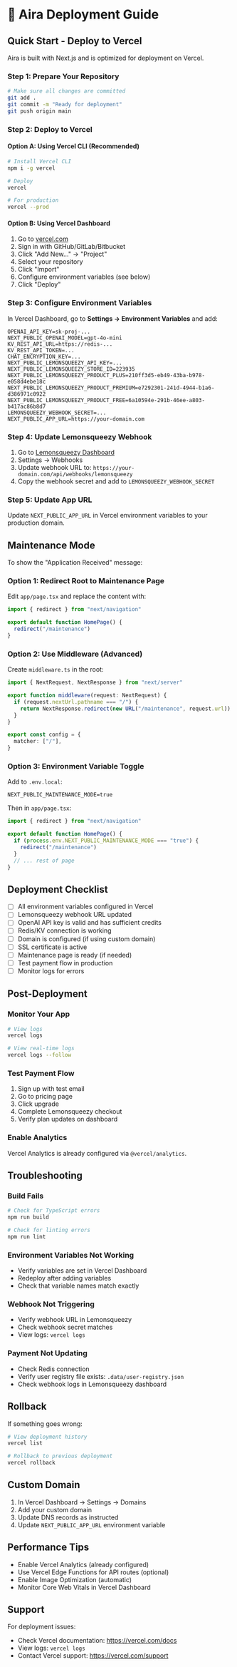 # 🚀 Aira Deployment Guide

## Quick Start - Deploy to Vercel

Aira is built with Next.js and is optimized for deployment on Vercel.

### Step 1: Prepare Your Repository

```bash
# Make sure all changes are committed
git add .
git commit -m "Ready for deployment"
git push origin main
```

### Step 2: Deploy to Vercel

#### Option A: Using Vercel CLI (Recommended)

```bash
# Install Vercel CLI
npm i -g vercel

# Deploy
vercel

# For production
vercel --prod
```

#### Option B: Using Vercel Dashboard

1. Go to [vercel.com](https://vercel.com)
2. Sign in with GitHub/GitLab/Bitbucket
3. Click "Add New..." → "Project"
4. Select your repository
5. Click "Import"
6. Configure environment variables (see below)
7. Click "Deploy"

### Step 3: Configure Environment Variables

In Vercel Dashboard, go to **Settings → Environment Variables** and add:

```
OPENAI_API_KEY=sk-proj-...
NEXT_PUBLIC_OPENAI_MODEL=gpt-4o-mini
KV_REST_API_URL=https://redis-...
KV_REST_API_TOKEN=...
CHAT_ENCRYPTION_KEY=...
NEXT_PUBLIC_LEMONSQUEEZY_API_KEY=...
NEXT_PUBLIC_LEMONSQUEEZY_STORE_ID=223935
NEXT_PUBLIC_LEMONSQUEEZY_PRODUCT_PLUS=210ff3d5-eb49-43ba-b978-e058d4ebe18c
NEXT_PUBLIC_LEMONSQUEEZY_PRODUCT_PREMIUM=e7292301-241d-4944-b1a6-d386971c0922
NEXT_PUBLIC_LEMONSQUEEZY_PRODUCT_FREE=6a10594e-291b-46ee-a803-b417ac86b8d7
LEMONSQUEEZY_WEBHOOK_SECRET=...
NEXT_PUBLIC_APP_URL=https://your-domain.com
```

### Step 4: Update Lemonsqueezy Webhook

1. Go to [Lemonsqueezy Dashboard](https://app.lemonsqueezy.com)
2. Settings → Webhooks
3. Update webhook URL to: `https://your-domain.com/api/webhooks/lemonsqueezy`
4. Copy the webhook secret and add to `LEMONSQUEEZY_WEBHOOK_SECRET`

### Step 5: Update App URL

Update `NEXT_PUBLIC_APP_URL` in Vercel environment variables to your production domain.

## Maintenance Mode

To show the "Application Received" message:

### Option 1: Redirect Root to Maintenance Page

Edit `app/page.tsx` and replace the content with:

```typescript
import { redirect } from "next/navigation"

export default function HomePage() {
  redirect("/maintenance")
}
```

### Option 2: Use Middleware (Advanced)

Create `middleware.ts` in the root:

```typescript
import { NextRequest, NextResponse } from "next/server"

export function middleware(request: NextRequest) {
  if (request.nextUrl.pathname === "/") {
    return NextResponse.redirect(new URL("/maintenance", request.url))
  }
}

export const config = {
  matcher: ["/"],
}
```

### Option 3: Environment Variable Toggle

Add to `.env.local`:

```
NEXT_PUBLIC_MAINTENANCE_MODE=true
```

Then in `app/page.tsx`:

```typescript
import { redirect } from "next/navigation"

export default function HomePage() {
  if (process.env.NEXT_PUBLIC_MAINTENANCE_MODE === "true") {
    redirect("/maintenance")
  }
  // ... rest of page
}
```

## Deployment Checklist

- [ ] All environment variables configured in Vercel
- [ ] Lemonsqueezy webhook URL updated
- [ ] OpenAI API key is valid and has sufficient credits
- [ ] Redis/KV connection is working
- [ ] Domain is configured (if using custom domain)
- [ ] SSL certificate is active
- [ ] Maintenance page is ready (if needed)
- [ ] Test payment flow in production
- [ ] Monitor logs for errors

## Post-Deployment

### Monitor Your App

```bash
# View logs
vercel logs

# View real-time logs
vercel logs --follow
```

### Test Payment Flow

1. Sign up with test email
2. Go to pricing page
3. Click upgrade
4. Complete Lemonsqueezy checkout
5. Verify plan updates on dashboard

### Enable Analytics

Vercel Analytics is already configured via `@vercel/analytics`.

## Troubleshooting

### Build Fails

```bash
# Check for TypeScript errors
npm run build

# Check for linting errors
npm run lint
```

### Environment Variables Not Working

- Verify variables are set in Vercel Dashboard
- Redeploy after adding variables
- Check that variable names match exactly

### Webhook Not Triggering

- Verify webhook URL in Lemonsqueezy
- Check webhook secret matches
- View logs: `vercel logs`

### Payment Not Updating

- Check Redis connection
- Verify user registry file exists: `.data/user-registry.json`
- Check webhook logs in Lemonsqueezy dashboard

## Rollback

If something goes wrong:

```bash
# View deployment history
vercel list

# Rollback to previous deployment
vercel rollback
```

## Custom Domain

1. In Vercel Dashboard → Settings → Domains
2. Add your custom domain
3. Update DNS records as instructed
4. Update `NEXT_PUBLIC_APP_URL` environment variable

## Performance Tips

- Enable Vercel Analytics (already configured)
- Use Vercel Edge Functions for API routes (optional)
- Enable Image Optimization (automatic)
- Monitor Core Web Vitals in Vercel Dashboard

## Support

For deployment issues:
- Check Vercel documentation: https://vercel.com/docs
- View logs: `vercel logs`
- Contact Vercel support: https://vercel.com/support

